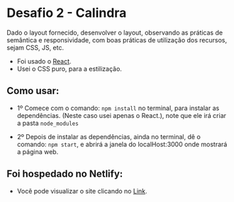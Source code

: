 # Desafio 2 - Calindra


 Dado o layout fornecido, desenvolver o layout, observando as
práticas de semântica e responsividade, com boas práticas de utilização dos recursos, sejam CSS,
JS, etc.

- Foi usado o [React](https://pt-br.reactjs.org/).
- Usei o CSS puro, para a estilização.

## Como usar:

- 1º  Comece com o comando: `npm install` no terminal, para instalar as dependências. (Neste caso usei apenas o React.), note que ele irá criar a pasta `node_modules`

- 2º Depois de instalar as dependências, ainda no terminal, dê o comando: `npm start`, e abrirá a janela do localHost:3000 onde mostrará a página web.

## Foi hospedado no  Netlify:

- Você pode visualizar o site clicando no [Link](https://earnest-jalebi-7a05cd.netlify.app/).

